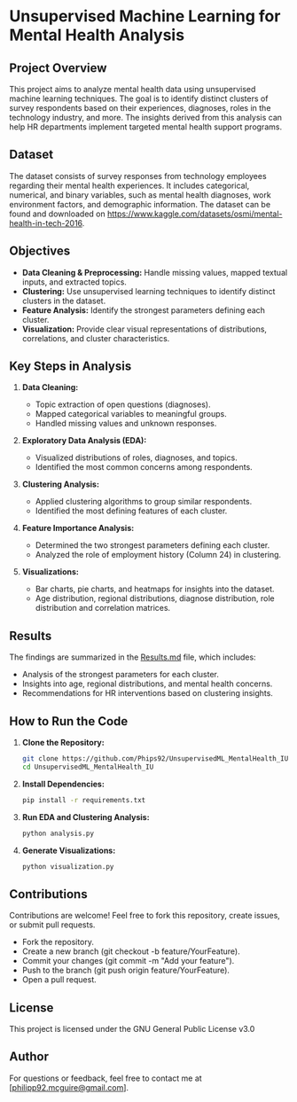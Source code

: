 # Unsupervised Machine Learning for Mental Health Analysis

## Project Overview
This project aims to analyze mental health data using unsupervised machine learning techniques. The goal is to identify distinct clusters of survey respondents based on their experiences, diagnoses, roles in the technology industry, and more. The insights derived from this analysis can help HR departments implement targeted mental health support programs.

## Dataset
The dataset consists of survey responses from technology employees regarding their mental health experiences. It includes categorical, numerical, and binary variables, such as mental health diagnoses, work environment factors, and demographic information. The dataset can be found and downloaded on https://www.kaggle.com/datasets/osmi/mental-health-in-tech-2016.

## Objectives
- **Data Cleaning & Preprocessing:** Handle missing values, mapped textual inputs, and extracted topics.
- **Clustering:** Use unsupervised learning techniques to identify distinct clusters in the dataset.
- **Feature Analysis:** Identify the strongest parameters defining each cluster.
- **Visualization:** Provide clear visual representations of distributions, correlations, and cluster characteristics.

## Key Steps in Analysis
1. **Data Cleaning:**
   - Topic extraction of open questions (diagnoses).
   - Mapped categorical variables to meaningful groups.
   - Handled missing values and unknown responses.
   
2. **Exploratory Data Analysis (EDA):**
   - Visualized distributions of roles, diagnoses, and topics.
   - Identified the most common concerns among respondents.
   
3. **Clustering Analysis:**
   - Applied clustering algorithms to group similar respondents.
   - Identified the most defining features of each cluster.
   
4. **Feature Importance Analysis:**
   - Determined the two strongest parameters defining each cluster.
   - Analyzed the role of employment history (Column 24) in clustering.
   
5. **Visualizations:**
   - Bar charts, pie charts, and heatmaps for insights into the dataset.
   - Age distribution, regional distributions, diagnose distribution, role distribution and correlation matrices.

## Results
The findings are summarized in the [Results.md](Results/Results.md) file, which includes:
- Analysis of the strongest parameters for each cluster.
- Insights into age, regional distributions, and mental health concerns.
- Recommendations for HR interventions based on clustering insights.

## How to Run the Code
1. **Clone the Repository:**
   ```bash
   git clone https://github.com/Phips92/UnsupervisedML_MentalHealth_IU.git
   cd UnsupervisedML_MentalHealth_IU
   ```
   
2. **Install Dependencies:**
   ```bash
   pip install -r requirements.txt
   ```
   
3. **Run EDA and Clustering Analysis:**
   ```bash
   python analysis.py
   ```
   
4. **Generate Visualizations:**
   ```bash
   python visualization.py
   ```


## Contributions
Contributions are welcome! Feel free to fork this repository, create issues, or submit pull requests.

   - Fork the repository.
   - Create a new branch (git checkout -b feature/YourFeature).
   - Commit your changes (git commit -m "Add your feature").
   - Push to the branch (git push origin feature/YourFeature).
   - Open a pull request.


## License
This project is licensed under the GNU General Public License v3.0


## Author
For questions or feedback, feel free to contact me at [philipp92.mcguire@gmail.com].



